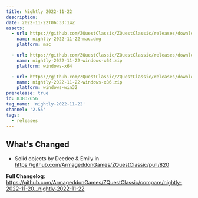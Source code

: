 ```yaml
---
title: Nightly 2022-11-22
description: 
date: 2022-11-22T06:33:14Z
assets: 
  - url: https://github.com/ZQuestClassic/ZQuestClassic/releases/download/nightly-2022-11-22/nightly-2022-11-22-mac.dmg
    name: nightly-2022-11-22-mac.dmg
    platform: mac

  - url: https://github.com/ZQuestClassic/ZQuestClassic/releases/download/nightly-2022-11-22/nightly-2022-11-22-windows-x64.zip
    name: nightly-2022-11-22-windows-x64.zip
    platform: windows-x64

  - url: https://github.com/ZQuestClassic/ZQuestClassic/releases/download/nightly-2022-11-22/nightly-2022-11-22-windows-x86.zip
    name: nightly-2022-11-22-windows-x86.zip
    platform: windows-win32
prerelease: true
id: 83832656
tag_name: 'nightly-2022-11-22'
channel: '2.55'
tags:
  - releases
---
```


## What's Changed
* Solid objects by Deedee & Emily in https://github.com/ArmageddonGames/ZQuestClassic/pull/820


**Full Changelog**: https://github.com/ArmageddonGames/ZQuestClassic/compare/nightly-2022-11-20...nightly-2022-11-22
